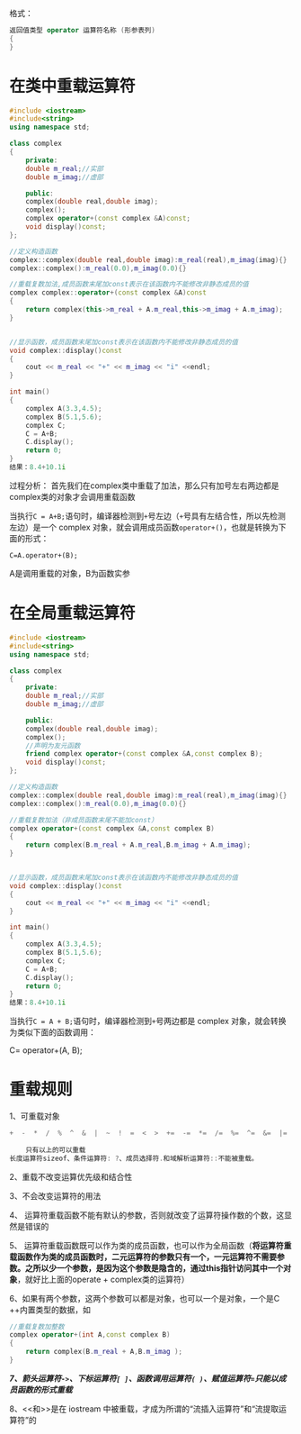 格式：

```c++
返回值类型 operator 运算符名称 (形参表列)
{
}
```



# 在类中重载运算符

```c++
#include <iostream>
#include<string>
using namespace std;

class complex
{
    private:
    double m_real;//实部
    double m_imag;//虚部

    public:
    complex(double real,double imag);
    complex();
    complex operator+(const complex &A)const;
    void display()const;
};

//定义构造函数
complex::complex(double real,double imag):m_real(real),m_imag(imag){}
complex::complex():m_real(0.0),m_imag(0.0){}

//重载复数加法,成员函数末尾加const表示在该函数内不能修改非静态成员的值
complex complex::operator+(const complex &A)const
{
    return complex(this->m_real + A.m_real,this->m_imag + A.m_imag);
}


//显示函数，成员函数末尾加const表示在该函数内不能修改非静态成员的值
void complex::display()const
{
    cout << m_real << "+" << m_imag << "i" <<endl;
}

int main()
{
    complex A(3.3,4.5);
    complex B(5.1,5.6);
    complex C;
    C = A+B;
    C.display();
    return 0;
}
结果：8.4+10.1i
```

过程分析：
首先我们在complex类中重载了加法，那么只有加号左右两边都是complex类的对象才会调用重载函数

当执行`C = A+B;`语句时，编译器检测到`+`号左边（`+`号具有左结合性，所以先检测左边）是一个 complex 对象，就会调用成员函数`operator+()`，也就是转换为下面的形式：

`C=A.operator+(B);`

A是调用重载的对象，B为函数实参

# 在全局重载运算符

```c++
#include <iostream>
#include<string>
using namespace std;

class complex
{
    private:
    double m_real;//实部
    double m_imag;//虚部

    public:
    complex(double real,double imag);
    complex();
    //声明为友元函数
    friend complex operator+(const complex &A,const complex B);
    void display()const;
};

//定义构造函数
complex::complex(double real,double imag):m_real(real),m_imag(imag){}
complex::complex():m_real(0.0),m_imag(0.0){}

//重载复数加法（非成员函数末尾不能加const）
complex operator+(const complex &A,const complex B)
{
    return complex(B.m_real + A.m_real,B.m_imag + A.m_imag);
}


//显示函数，成员函数末尾加const表示在该函数内不能修改非静态成员的值
void complex::display()const
{
    cout << m_real << "+" << m_imag << "i" <<endl;
}

int main()
{
    complex A(3.3,4.5);
    complex B(5.1,5.6);
    complex C;
    C = A+B;
    C.display();
    return 0;
}
结果：8.4+10.1i
```

当执行`C = A + B;`语句时，编译器检测到`+`号两边都是 complex 对象，就会转换为类似下面的函数调用：

C= operator+(A, B);

# 重载规则

1、可重载对象

```c++
+  -  *  /  %  ^  &  |  ~  !  =  <  >  +=  -=  *=  /=  %=  ^=  &=  |=  <<  >>  <<=  >>=  ==  !=  <=  >=  &&  ||  ++  --  ,  ->*  ->  ()  []  new  new[]  delete  delete[]
   
    只有以上的可以重载
长度运算符sizeof、条件运算符: ?、成员选择符.和域解析运算符::不能被重载。
```

2、重载不改变运算优先级和结合性

3、不会改变运算符的用法

4、 运算符重载函数不能有默认的参数，否则就改变了运算符操作数的个数，这显然是错误的

5、 运算符重载函数既可以作为类的成员函数，也可以作为全局函数（**将运算符重载函数作为类的成员函数时，二元运算符的参数只有一个，一元运算符不需要参数。之所以少一个参数，是因为这个参数是隐含的，通过this指针访问其中一个对象**，就好比上面的operate +  complex类的运算符）

6、如果有两个参数，这两个参数可以都是对象，也可以一个是对象，一个是C ++内置类型的数据，如

```c++
//重载复数加整数
complex operator+(int A,const complex B)
{
    return complex(B.m_real + A,B.m_imag );
}
```

***7、箭头运算符`->`、下标运算符`[ ]`、函数调用运算符`( )`、赋值运算符`=`只能以成员函数的形式重载***

8、<<和>>是在 iostream 中被重载，才成为所谓的“流插入运算符”和“流提取运算符”的